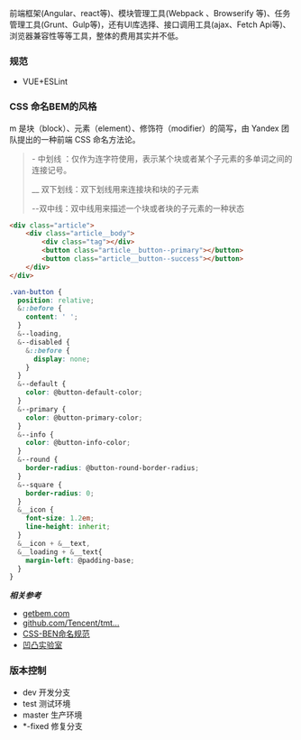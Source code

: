 前端框架(Angular、react等)、模块管理工具(Webpack 、Browserify 等)、任务管理工具(Grunt、Gulp等)，还有UI库选择、接口调用工具(ajax、Fetch Api等)、浏览器兼容性等等工具，整体的费用其实并不低。

### 规范

- VUE+ESLint

### CSS 命名BEM的风格 

m 是块（block）、元素（element）、修饰符（modifier）的简写，由 Yandex 团队提出的一种前端 CSS 命名方法论。

> \- 中划线 ：仅作为连字符使用，表示某个块或者某个子元素的多单词之间的连接记号。
>
> __ 双下划线：双下划线用来连接块和块的子元素
>
> --双中线：双中线用来描述一个块或者块的子元素的一种状态

```html
<div class="article">
    <div class="article__body">
        <div class="tag"></div>
        <button class="article__button--primary"></button>
        <button class="article__button--success"></button>
    </div>
</div>

```

```scss
.van-button {
  position: relative;
  &::before {
    content: ' ';
  }
  &--loading,
  &--disabled {
    &::before {
      display: none;
    }
  }
  &--default {
    color: @button-default-color;
  }
  &--primary {
    color: @button-primary-color;
  }
  &--info {
    color: @button-info-color;
  }
  &--round {
    border-radius: @button-round-border-radius;
  }
  &--square {
    border-radius: 0;
  }
  &__icon {
    font-size: 1.2em;
    line-height: inherit;
  }
  &__icon + &__text,
  &__loading + &__text{
    margin-left: @padding-base;
  }
}
```

***相关参考***

- [getbem.com](http://getbem.com/)
- [github.com/Tencent/tmt…](https://link.juejin.cn/?target=https%3A%2F%2Fgithub.com%2FTencent%2Ftmt-workflow%2Fwiki%2F%E2%92%9B-%5B%E8%A7%84%E8%8C%83%5D--CSS-BEM-%E4%B9%A6%E5%86%99%E8%A7%84%E8%8C%83)
- [CSS-BEN命名规范](https://juejin.cn/post/6844903672162304013)
- [凹凸实验室](https://guide.aotu.io)







### 版本控制

- dev 开发分支
- test 测试环境
- master 生产环境
- *-fixed 修复分支

